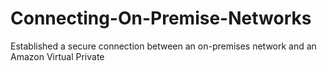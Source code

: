 # Connecting-On-Premise-Networks
Established a secure connection between an on-premises network and an Amazon Virtual Private 
